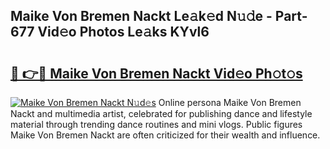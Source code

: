## Maike Von Bremen Nackt Le𝚊k𝚎d N𝚞𝚍e - Part-677 Vid𝚎o Photos Le𝚊ks KYvl6

# <h2><a href="http://fb8e8p.evod.top/?m=Maike+Von+Bremen+Nackt">🔗 👉🔴 Maike Von Bremen Nackt Vid𝚎o Ph𝚘t𝚘s</a></h2>

[![Maike Von Bremen Nackt N𝚞d𝚎s](https://i.imgur.com/8V9OHl7.gif)](http://fb8e8p.evod.top/?m=Maike+Von+Bremen+Nackt)
Online persona Maike Von Bremen Nackt and multimedia artist, celebrated for publishing dance and lifestyle material through trending dance routines and mini vlogs. Public figures Maike Von Bremen Nackt are often criticized for their wealth and influence. 
